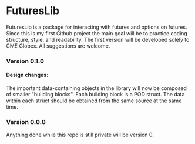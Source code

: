 # FuturesLib
FuturesLib is a package for interacting with futures and options on futures.
Since this is my first Github project the main goal will be to practice coding
structure, style, and readability. The first version will be developed solely
to CME Globex. All suggestions are welcome.

### Version 0.1.0

#### Design changes:

The important data-containing objects in the library will now be composed of smaller "building blocks".
Each building block is a POD struct. The data within each struct should be obtained from the same source
at the same time.

### Version 0.0.0

Anything done while this repo is still private will be version 0.